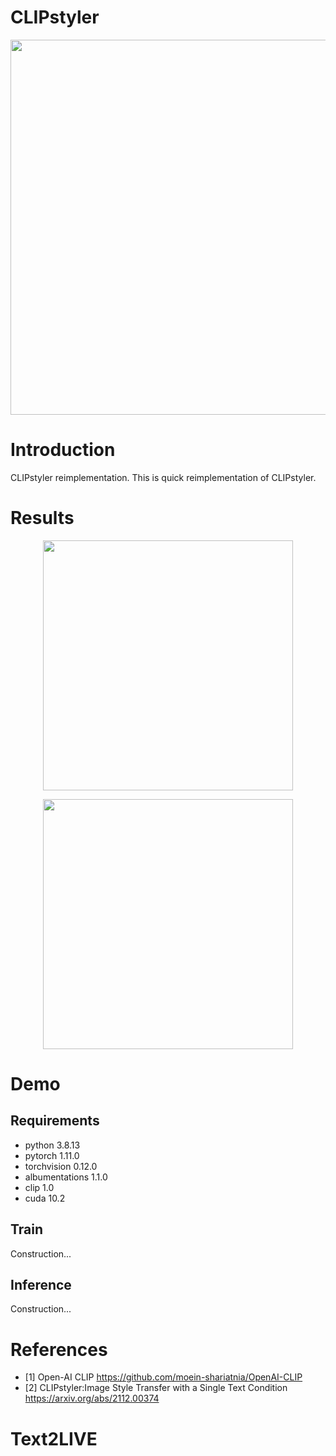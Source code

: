 # CLIPstyler
<p align="center">
<img src="./assets/model_description.png" width="600"/>
</p> 

# Introduction
CLIPstyler reimplementation.
This is quick reimplementation of CLIPstyler.


# Results
<p align="center">
<img src="./assets/inference_Fire.png" width="400" />
</p> 
<p align="center">
<img src="./assets/inference_GreenCrystal.png" width="400" />
</p> 


# Demo

## Requirements
* python 3.8.13
* pytorch 1.11.0
* torchvision 0.12.0
* albumentations 1.1.0
* clip 1.0
* cuda 10.2

## Train
Construction...

## Inference
Construction...

# References
- [1] Open-AI CLIP 
https://github.com/moein-shariatnia/OpenAI-CLIP
- [2] CLIPstyler:Image Style Transfer with a Single Text Condition
https://arxiv.org/abs/2112.00374
# Text2LIVE

